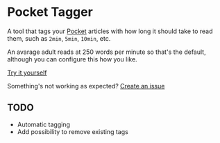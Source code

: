 # Pocket Tagger

A tool that tags your [Pocket](https://getpocket.com/) articles with how
long it should take to read them, such as `2min`, `5min`, `10min`, etc.

An avarage adult reads at 250 words per minute so that's the default,
although you can configure this how you like.

[Try it yourself](http://tag-pocket.herokuapp.com)

Something's not working as expected?
[Create an issue](https://github.com/tadassce/pocket-tagger/issues)


## TODO

- Automatic tagging
- Add possibility to remove existing tags
